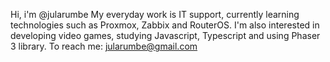Hi, i'm @jularumbe
My everyday work is IT support, currently learning technologies such as Proxmox, Zabbix and RouterOS.
I'm also interested in developing video games, studying Javascript, Typescript and using Phaser 3 library.
To reach me:
jularumbe@gmail.com




<!---
jularumbe/jularumbe is a ✨ special ✨ repository because its `README.md` (this file) appears on your GitHub profile.
You can click the Preview link to take a look at your changes.
--->
